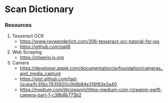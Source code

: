 # Scan Dictionary

### Resources
1. Tesseract OCR
    * https://www.raywenderlich.com/306-tesseract-ocr-tutorial-for-ios
    * https://github.com/gali8
2. Web Scraping
    * https://cheerio.js.org
3. Camera
	* https://developer.apple.com/documentation/avfoundation/cameras_and_media_capture
	* https://gist.github.com/tad-iizuka/fc35bc7835920c0b8b84e316f83e3a40
	* https://medium.com/@rizwanm/https-medium-com-rizwanm-swift-camera-part-1-c38b8b773b2

